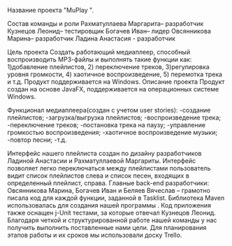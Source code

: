 Название проекта
"MuPlay ".

Состав команды и роли
Рахматуллаева Маргарита– разработчик
Кузнецов Леонид– тестировщик
Богачев Иван– лидер
Овсянникова Марина– разработчик
Ладина Анастасия - разработчик


Цель проекта 
Создать работающий медиаплеер, способный воспроизводить МР3-файлы и 
выполнять такие функции как:
1)добавление плейлистов, 
2) переключение треков,
3)регулировка уровня громкости,
4) хаотичное воспроизведение,
5) перемотка трека и т.д.
Продукт поддерживается на Windows.
Описание проекта
Продукт создан на основе JavaFX, поддерживается на операционных системе 
Windows.

Функционал медиаплеера(создан с учетом user stories):
-создание плейлистов;
-загрузка/выгрузка плейлистов; 
-воспроизведение трека;
-переключение треков; 
-постановка трека на паузу;
-управление громкостью воспроизведения; 
-хаотичное воспроизведение музыки;
-повтор песни; 
-т.д.


Интерфейс нашего плейлиста создан по дизайну разработчиков Ладиной 
Анастасии и Рахматуллаевой Маргариты. Интерфейс позволяет легко 
переключаться между плейлистами пользователь видит список плейлистов слева и 
список песен, входящих в определенный плейлист, справа. Главные back-end 
разработчики: Овсянникова Марина, Богачев Иван и Беляев Вячеслав – грамотно 
писала код для каждой функции, заданной в Tasklist. Библиотека Maven
использовалась для создания нашей программы . Код приложения также оснащен 
j-Unit тестами, за которые отвечал Кузнецов Леонид. Благодаря четкой и 
структурированной работе нашей команды у нас получить выполнить 
поставленные нами цели. Для планирования этапов работы и их сроков мы 
использовали доску Trello. 



